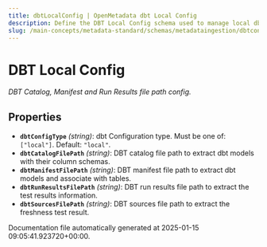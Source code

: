 ```yaml
---
title: dbtLocalConfig | OpenMetadata dbt Local Config
description: Define the DBT Local Config schema used to manage local dbt ingestion, including project path, profiles directory, and target specifications.
slug: /main-concepts/metadata-standard/schemas/metadataingestion/dbtconfig/dbtlocalconfig
---
```


# DBT Local Config

*DBT Catalog, Manifest and Run Results file path config.*

## Properties

- **`dbtConfigType`** *(string)*: dbt Configuration type. Must be one of: `["local"]`. Default: `"local"`.
- **`dbtCatalogFilePath`** *(string)*: DBT catalog file path to extract dbt models with their column schemas.
- **`dbtManifestFilePath`** *(string)*: DBT manifest file path to extract dbt models and associate with tables.
- **`dbtRunResultsFilePath`** *(string)*: DBT run results file path to extract the test results information.
- **`dbtSourcesFilePath`** *(string)*: DBT sources file path to extract the freshness test result.


Documentation file automatically generated at 2025-01-15 09:05:41.923720+00:00.
